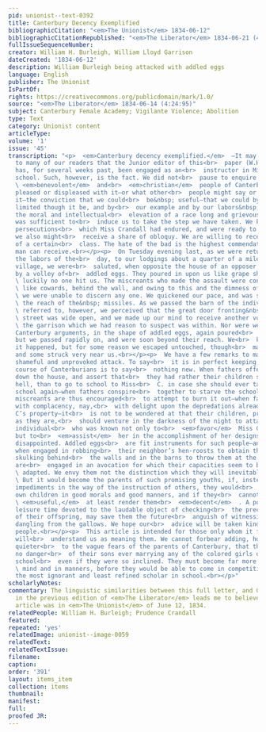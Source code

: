 ```yaml
---
pid: unionist--text-0392
title: Canterbury Decency Exemplified
bibliographicCitation: "<em>The Unionist</em> 1834-06-12"
bibliographicCitationRepublished: "<em>The Liberator</em> 1834-06-21 (4:25:100)"
fullIssueSequenceNumber: 
creator: William H. Burleigh, William Lloyd Garrison
dateCreated: '1834-06-12'
description: William Burleigh being attacked with addled eggs
language: English
publisher: The Unionist
IsPartOf: 
rights: https://creativecommons.org/publicdomain/mark/1.0/
source: "<em>The Liberator</em> 1834-06-14 (4:24:95)"
subject: Canterbury Female Academy; Vigilante Violence; Abolition
type: Text
category: Unionist content
articleType: 
volume: '1'
issue: '45'
transcription: "<p>  <em>Canterbury decency exemplified.</em>  —It may not be known
  to many of our readers that the Junior editor of this<br>  paper (W.H. Burleigh)
  has, for several weeks past, been engaged as an<br>  instructor in Miss Crandall’s
  school. Such, however, is the fact. We did not<br>  pause to enquire whether the<br>
  \ <em>benevolent</em>  and<br>  <em>christian</em>  people of Canterbury would be
  pleased or displeased with it—or what other<br>  people might say or think about
  it—the conviction that we could<br>  be&nbsp; useful—that we could by our influence,
  limited though it be, and by<br>  our example and by our labors&nbsp; assist in
  the moral and intellectual<br>  elevation of a race long and grievously oppressed,
  was sufficient to<br>  induce us to take the step we have taken. We knew the shameful
  persecutions<br>  which Miss Crandall had endured, and were ready to expect that
  we also might<br>  receive a share of obloquy. We are willing to receive the censure
  of a certain<br>  class. The hate of the bad is the highest commendation a good
  man can receive.<br></p><p>  On Tuesday evening last, as we were returning after
  the labors of the<br>  day, to our lodgings about a quarter of a mile south of the
  village, we were<br>  saluted, when opposite the house of an opposer of the school,
  by a volley of<br>  addled eggs. They poured in upon us like grape shot from a seventy-four—but<br>
  \ luckily no one hit us. The miscreants who made the assault were concealed,<br>
  \ like cowards, behind the wall, and owing to this and the dimness of the night,<br>
  \ we were unable to discern any one. We quickened our pace, and was soon beyond<br>
  \ the reach of the&nbsp; missiles. As we passed the barn of the individual above<br>
  \ referred to, however, we perceived that the great door fronting&nbsp; the<br>
  \ street was wide open, and we made up our mind to receive another volley from<br>
  \ the garrison which we had reason to suspect was within. Nor were we<br>  disappointed.
  Canterbury arguments, in the shape of addled eggs, again poured<br>  in upon us;
  but we passed rapidly on, and were soon beyond their reach. We<br>  know not how
  it happened, but for some reason we escaped untouched, though<br>  many were thrown
  and some struck very near us.<br></p><p>  We have a few remarks to make upon this
  shameful and unprovoked attack. To say<br>  it is in perfect keeping with the past
  course of Canterburians is to say<br>  nothing new. When fathers offer to help tear
  down the house, and assert that<br>  they had rather their children should go to
  hell, than to go to school to Miss<br>  C. in case she should ever take a white
  school again—when fathers conspire<br>  together to starve the school out, and reckless
  miscreants are thus encouraged<br>  to attempt to burn it out—when fathers look
  with complacency, nay,<br>  with delight upon the depredations already made on Miss
  C’s property—it<br>  is not to be wondered at that their children, previously depraved
  as they are,<br>  should venture in the darkness of the night to attack an unarmed
  individual<br>  who was known not only to<br>  <em>favor</em>  Miss C’s project,
  but to<br>  <em>assist</em>  her in the accomplishment of her designs. We are not
  disappointed. Addled eggs<br>  are fit instruments for such people—and such people,
  when engaged in robbing<br>  their neighbor’s hen-roosts to obtain them, and afterwards
  skulking behind<br>  the walls and in the barns to throw them at the passer by,
  are<br>  engaged in an avocation for which their capacities seem to be peculiarly<br>
  \ adapted. We envy them not the distinction which they will inevitably acquire.<br>
  \ But it would become the parents of such promising youths, if, instead of<br>  casting
  impediments in the way of the instruction of others, they would<br>  instruct their
  own children in good morals and good manners, and if they<br>  cannot render them<br>
  \ <em>useful,</em>  at least render them<br>  <em>decent</em>  . A portion of their
  leisure time devoted to the laudable object of checking<br>  the precocious depravity
  of their offspring, may save them the future<br>  anguish of witnessing that offspring
  dangling from the gallows. We hope our<br>  advice will be taken kindly by Canterbury
  people.<br></p><p>  This article is intended for those only whom it fits. No others
  will<br>  understand us as meaning them. We cannot forbear adding, however, as a
  quieter<br>  to the vague fears of the parents of Canterbury, that there can be
  no danger<br>  of their sons ever marrying any of the colored girls of Miss C’s
  school<br>  even if they were so inclined. They must become far more refined, in<br>
  \ mind and in manners, before they would be able to come in competition<br>  with
  the most ignorant and least refined scholar in school.<br></p>"
scholarlyNotes: 
commentary: The linguistic similarities between this full letter, and Garrison's summary
  in the previous edition of <em>The Liberator</em> leads me to believe that the full
  article was in <em>The Unionist</em> of June 12, 1834.
relatedPeople: William H. Burleigh; Prudence Crandall
featured: 
repeated: 'yes'
relatedImage: unionist--image-0059
relatedText: 
relatedTextIssue: 
filename: 
caption: 
order: '391'
layout: items_item
collection: items
thumbnail: 
manifest: 
full: 
proofed JR: 
---
```

